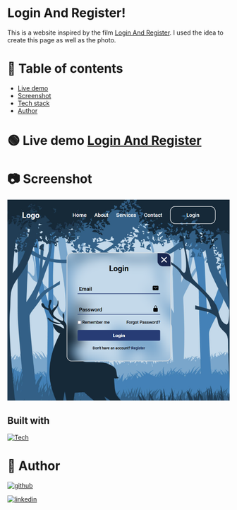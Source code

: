 # Login And Register!

This is a website inspired by the film [Login And Register](https://www.youtube.com/watch?v=p1GmFCGuVjw&ab_channel=Codehal). I used the idea to create this page as well as the photo.

# 📝 Table of contents

-   [Live demo](#live-demo)
-   [Screenshot](#screenshot)
-   [Tech stack](#tech-stack)
-   [Author](#author)

# 🟢 Live demo [Login And Register]()

# 📷 Screenshot

![](login.png)

## Built with

[![Tech](https://skills.thijs.gg/icons?i=javascript,html,css&theme=light)]()

# 🔗 Author

[![github](https://img.shields.io/badge/github-000?style=for-the-badge&logo=ko-fi&logoColor=white)](https://github.com/Mafiusz)

[![linkedin](https://img.shields.io/badge/linkedin-0A66C2?style=for-the-badge&logo=linkedin&logoColor=white)](https://www.linkedin.com/in/mateusz-gosiewski-aa138b233/)
